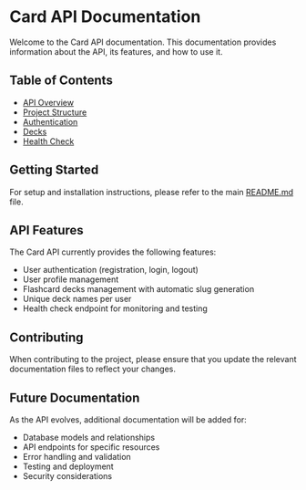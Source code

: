 # Card API Documentation

Welcome to the Card API documentation. This documentation provides information about the API, its features, and how to use it.

## Table of Contents

- [API Overview](./api-overview.md)
- [Project Structure](./project-structure.md)
- [Authentication](./authentication.md)
- [Decks](./decks.md)
- [Health Check](./health.md)

## Getting Started

For setup and installation instructions, please refer to the main [README.md](../README.md) file.

## API Features

The Card API currently provides the following features:

- User authentication (registration, login, logout)
- User profile management
- Flashcard decks management with automatic slug generation
- Unique deck names per user
- Health check endpoint for monitoring and testing

## Contributing

When contributing to the project, please ensure that you update the relevant documentation files to reflect your changes.

## Future Documentation

As the API evolves, additional documentation will be added for:

- Database models and relationships
- API endpoints for specific resources
- Error handling and validation
- Testing and deployment
- Security considerations 